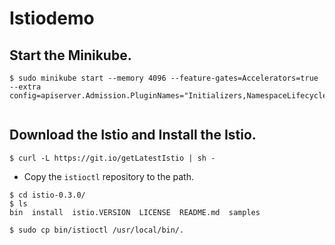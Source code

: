 # Istiodemo

## Start the Minikube.
```
$ sudo minikube start --memory 4096 --feature-gates=Accelerators=true --extra config=apiserver.Admission.PluginNames="Initializers,NamespaceLifecycle,LimitRanger,ServiceAccount,DefaultStorageClass,GenericAdmissionWebhook,ResourceQuota"
 
```

## Download the Istio and Install the Istio.
```
$ curl -L https://git.io/getLatestIstio | sh -
```

- Copy the `istioctl` repository to the path.
```
$ cd istio-0.3.0/
$ ls
bin  install  istio.VERSION  LICENSE  README.md  samples

$ sudo cp bin/istioctl /usr/local/bin/.
```
